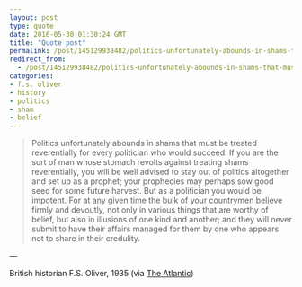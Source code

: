 ```yaml
---
layout: post
type: quote
date: 2016-05-30 01:30:24 GMT
title: "Quote post"
permalink: /post/145129938482/politics-unfortunately-abounds-in-shams-that-must
redirect_from: 
  - /post/145129938482/politics-unfortunately-abounds-in-shams-that-must
categories:
- f.s. oliver
- history
- politics
- sham
- belief
---
```

<blockquote>Politics unfortunately abounds in shams that must be treated reverentially for every politician who would succeed. If you are the sort of man whose stomach revolts against treating shams reverentially, you will be well advised to stay out of politics altogether and set up as a prophet; your prophecies may perhaps sow good seed for some future harvest. But as a politician you would be impotent. For at any given time the bulk of your countrymen believe firmly and devoutly, not only in various things that are worthy of belief, but also in illusions of one kind and another; and they will never submit to have their affairs managed for them by one who appears not to share in their credulity.</blockquote>

 — <p>British historian F.S. Oliver, 1935 (via <a href="http://www.theatlantic.com/politics/archive/2016/05/republican-officials-trump/483354/">The Atlantic</a>)</p>